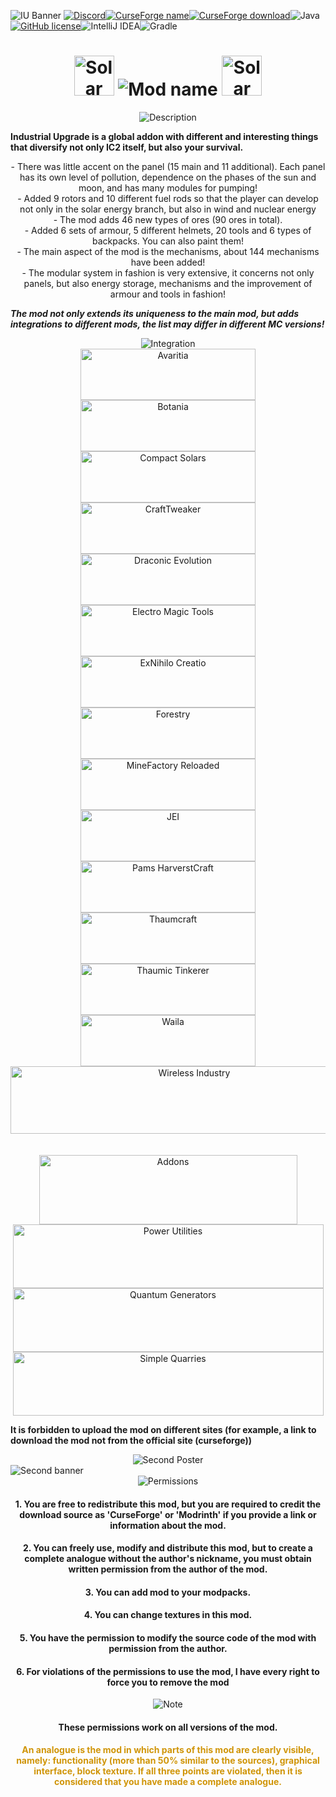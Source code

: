 ![IU Banner](https://i.postimg.cc/GtYsm8qk/unknown-3-2-2.png)
<a align="center"> [![Discord](https://img.shields.io/discord/473459266959835147?color=f3f2f4&label=Discord&logo=Discord&logoColor=f3f2f4&style=for-the-badge)](https://discord.gg/fqQPH6HKJV)[![CurseForge name](https://cf.way2muchnoise.eu/title/372007.svg?badge_style=for_the_badge)](https://www.curseforge.com/minecraft/mc-mods/industrial-upgrade)[![CurseForge download](http://cf.way2muchnoise.eu/372007.svg?badge_style=for_the_badge)](https://www.curseforge.com/minecraft/mc-mods/industrial-upgrade)![Java](https://img.shields.io/badge/java-%23ED8B00.svg?style=for-the-badge&logo=java&logoColor=white)[![GitHub license](https://img.shields.io/badge/License-GPLv3-blue.svg?style=for-the-badge)](https://www.gnu.org/licenses/gpl-3.0)![IntelliJ IDEA](https://img.shields.io/badge/IntelliJIDEA-000000.svg?style=for-the-badge&logo=intellij-idea&logoColor=white)![Gradle](https://img.shields.io/badge/Gradle-02303A.svg?style=for-the-badge&logo=Gradle&logoColor=white)</a>

<h1 align="center">  <img src=https://i.postimg.cc/YqkLNxRF/Industrial-Upgrade.gif width="64" height="64" alt="Solar panel blue"> <img src=https://i.postimg.cc/jS6tX16b/industrial-26-06-2022-1-1.png alt="Mod name"> <img src=https://i.postimg.cc/tCMyRqsg/Industrial-Upgrade.gif width="64" height="64" alt="Solar panel green"> </h1>
<div align="center"> <img src=https://i.postimg.cc/qRN5qtj7/Description-26-06-2022.png alt="Description"> </div>

 **Industrial Upgrade is a global addon with different and interesting things that diversify not only IC2 itself, but also your survival.** 
<div align="center">   - There was little accent on the panel (15 main and 11 additional). Each panel has its own level of pollution, dependence on the phases of the sun and moon, and has many modules for pumping! </div>
<div align="center"> - Added 9 rotors and 10  different fuel rods so that the player can develop not only in the solar energy branch, but also in wind and nuclear energy</div>
<div align="center">- The mod adds 46 new types of ores (90 ores in total).</div>
<div align="center">- Added 6 sets of armour, 5 different helmets, 20 tools and 6 types of backpacks. You can also paint them!</div>
<div align="center">- The main aspect of the mod is the mechanisms, about 144 mechanisms have been added!</div>
<div align="center">- The modular system in fashion is very extensive, it concerns not only panels, but also energy storage, mechanisms and the improvement of armour and tools in fashion!</div>


 ***The mod not only extends its uniqueness to the main mod, but adds integrations to different mods, the list may differ in different MC versions!***
<div align="center"> <img src=https://i.postimg.cc/bNfqX8wn/Integration-26-06-2022.png alt="Integration"> </img> </div>

<div align="center"> <a href="https://www.curseforge.com/minecraft/mc-mods/avaritia-1-10"> <img src=https://i.postimg.cc/vmrjyzvw/Avaritia-26-06-2022.png width="280" height="82" alt="Avaritia"></a> </div>
<div align="center"> <a href="https://www.curseforge.com/minecraft/mc-mods/botania"><img src=https://i.postimg.cc/5NrDSjtT/Botania-26-06-2022.png width="280" height="82" alt="Botania"></a> </div>
<div align="center"><a href="https://www.curseforge.com/minecraft/mc-mods/compact-solars"> <img src=https://i.postimg.cc/3NRbgHQ3/Compact-Solars-26-06-2022.png width="280" height="82" alt="Compact Solars"> </a> </div>
<div align="center"> <a href="https://www.curseforge.com/minecraft/mc-mods/crafttweaker"><img src=https://i.postimg.cc/HsnfMbTb/Craft-Tweaker-26-06-2022.png width="280" height="82" alt="CraftTweaker"> </a> </div>
<div align="center"> <a href="https://www.curseforge.com/minecraft/mc-mods/draconic-evolution"><img src=https://i.postimg.cc/XNHPnX9q/Draconic-Evolution-26-06-2022.png width="280" height="82" alt="Draconic Evolution"> </a> </div>
<div align="center"><a href="https://www.curseforge.com/minecraft/mc-mods/electro-magic-tools"> <img src=https://i.postimg.cc/9FDn0VBp/Electro-Magic-Tools-26-06-2022.png width="280" height="82" alt="Electro Magic Tools"></a> </div>
<div align="center"><a href="https://www.curseforge.com/minecraft/mc-mods/ex-nihilo-creatio"> <img src=https://i.postimg.cc/C1JQBxtv/Ex-Nihilo-26-06-2022.png width="280" height="82" alt="ExNihilo Creatio"> </a> </div>
<div align="center"> <a href="https://www.curseforge.com/minecraft/mc-mods/forestry"><img src=https://i.postimg.cc/nznWhDdj/Forestry-26-06-2022.png width="280" height="82" alt="Forestry"></a> </div>
<div align="center"> <a href="https://www.curseforge.com/minecraft/mc-mods/minefactory-reloaded"><img src=https://i.postimg.cc/NfZPrVJw/Mine-Factory-Reloaded-26-06-2022.png width="280" height="82" alt="MineFactory Reloaded"></a> </div>
<div align="center"> <a href="https://www.curseforge.com/minecraft/mc-mods/jei"><img src=https://i.postimg.cc/hGWwNwT0/NEI-jei-26-06-2022.png width="280" height="82" alt="JEI"> </a> </div>
<div align="center"> <a href="https://www.curseforge.com/minecraft/mc-mods/pams-harvestcraft"><img src=https://i.postimg.cc/hvBGCg0R/Pams-26-06-2022.png width="280" height="82" alt="Pams HarverstCraft"> </a> </div>
<div align="center"><a href="https://www.curseforge.com/minecraft/mc-mods/thaumcraft"> <img src=https://i.postimg.cc/nrPS2wnB/Thaumcraft-26-06-2022.png width="280" height="82" alt="Thaumcraft"> </a> </div>
<div align="center"><a href="https://www.curseforge.com/minecraft/mc-mods/thaumic-tinkerer"> <img src=https://i.postimg.cc/xTdQ9c8F/Thaum-Tinker-26-06-2022.png width="280" height="82" alt="Thaumic Tinkerer"> </a> </div>
<div align="center"><a href="https://www.curseforge.com/minecraft/mc-mods/waila"> <img src=https://i.postimg.cc/Sxz3Tq2s/Waila-26-06-2022.png width="280" height="82" alt="Waila"> </a> </div>
<div align="center"><a href="https://www.curseforge.com/minecraft/mc-mods/wireless-industry"> <img src=https://i.postimg.cc/4x7yWKQ9/Wireless-industry-26-06-2022.png  width="572" height="108" alt="Wireless Industry"> </a> </div>




<br>
<br>
<div align="center"> <img src=https://i.postimg.cc/CMvNbDQH/ADDONS-26-06-2022.png width="413" height="111" alt="Addons"> </div>
<div align="center"><a href="https://www.curseforge.com/minecraft/mc-mods/power-utilities-remastered"> <img src=https://i.postimg.cc/MKLCx5hv/Power-Utilities-26-06-2022-1.png width="497" height="102" alt="Power Utilities"> </a> </div>
<div align="center"><a href="https://www.curseforge.com/minecraft/mc-mods//quantum-generators"> <img src=https://i.postimg.cc/VsrTgnSw/Quantum-Generators-26-06-2022-1.png width="497" height="102" alt="Quantum Generators"> </a> </div>
<div align="center"><a href="https://www.curseforge.com/minecraft/mc-mods/simply-quarries"> <img src=https://i.postimg.cc/25tGL97Z/Simply-Quirries-26-06-2022.png width="497" height="102" alt="Simple Quarries"> </a> </div>


 **It is forbidden to upload the mod on different sites (for example, a link to download the mod not from the official site (curseforge))** 

<div align="center"> <img src=https://i.postimg.cc/V64kJz44/Second-Poster-26-06-2022.png alt="Second Poster"> </div>
<img src=https://i.postimg.cc/1XvJz6xv/iu.png” alt="Second banner">

<div align="center"> <img src=https://i.postimg.cc/3J1dkCfY/Permissions-26-06-2022.png alt="Permissions"> </div>


<h4 align="center">1. You are free to redistribute this mod, but you are required to credit the download source as 'CurseForge' or 'Modrinth' if you provide a link or information about the mod. </h4>

<h4 align="center">2. You can freely use, modify and distribute this mod, but to create a complete analogue without the author's nickname, you must obtain written permission from the author of the mod. </h4>

<h4 align="center">3. You can add mod to your modpacks. </h4>

<h4 align="center">4. You can change textures in this mod.</h4>

<h4 align="center">5. You have the permission to modify the source code of the mod with permission from the author.</h4>

<h4 align="center">6. For violations of the permissions to use the mod, I have every right to force you to remove the mod</h4>


<div align="center"> <img src=https://i.postimg.cc/j5YsgL3M/Note-26-06-2022.png alt="Note"> </div>

<h4 align="center">These permissions work on all versions of the mod.
</h4>
<h4 align="center"> <font color="#d09508">  An analogue is the mod in which parts of this mod are clearly visible, namely: functionality (more than 50% similar to the sources), graphical interface, block texture.  If all three points are violated, then it is considered that you have made a complete analogue. </h4>
